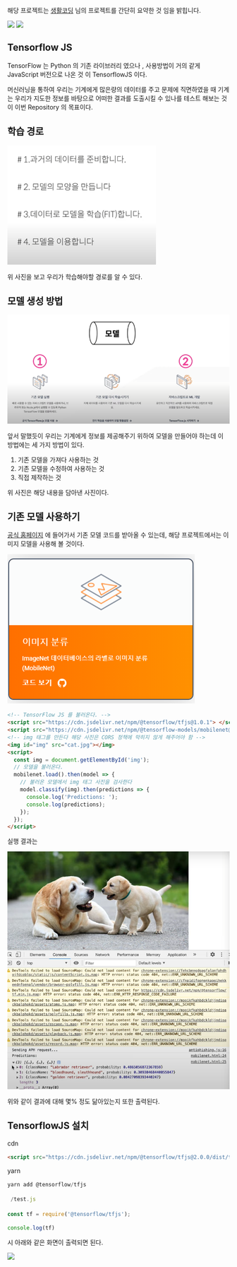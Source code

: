 해당 프로젝트는 <a href="https://www.youtube.com/user/egoing2">생활코딩</a> 님의 프로젝트를 간단히 요약한 것 임을 밝힙니다.

<img src="https://yt3.ggpht.com/ytc/AAUvwnixTZaU4vgEH-Zb3w4ZSTu9rrBCa7TM1puxT5PT=s48-c-k-c0xffffffff-no-rj-mo"/>

<img src="https://4.bp.blogspot.com/-Bhfh9UvwHfo/XhKWTevnkxI/AAAAAAAACPg/YvEcxJ19pIQJJloauu5pWZk6C5_twiUpQCLcBGAsYHQ/s1600/tensorflowjs.png"/>

## Tensorflow JS

TensorFlow 는 Python 의 기존 라이브러리 였으나 , 사용방법이 거의 같게 JavaScript 버전으로 나온 것 이 TensorflowJS 이다.

머신러닝을 통하여 우리는 기계에게 많은량의 데이터를 주고 문제에 직면하였을 때 기계는 우리가 지도한 정보를 바탕으로 어떠한 결과를
도출시킬 수 있나를 테스트 해보는 것이 이번 Repository 의 목표이다.

## 학습 경로

<img src="./Machine_Rule.png" />

위 사진을 보고 우리가 학습해야할 경로를 알 수 있다.

## 모델 생성 방법

<img src="./Machine_Model.png" />

앞서 말했듯이 우리는 기계에게 정보를 제공해주기 위하여 모델을 만들어야 하는데 이 방법에는 세 가지 방법이 있다.

1. 기존 모델을 가져다 사용하는 것
2. 기존 모델을 수정하여 사용하는 것
3. 직접 제작하는 것

위 사진은 해당 내용을 담아낸 사진이다.

## 기존 모델 사용하기

<a href="https://www.tensorflow.org/js">공식 홈페이지</a> 에 들어가서 기존 모델 코드를 받아올 수 있는데,
해당 프로젝트에서는 이미지 모델을 사용해 볼 것이다.

<img src="./Machine_SelImg.png" />

```html
<!-- TensorFlow JS 를 불러온다. -->
<script src="https://cdn.jsdelivr.net/npm/@tensorflow/tfjs@1.0.1"> </script>
<script src="https://cdn.jsdelivr.net/npm/@tensorflow-models/mobilenet@1.0.0"> </script>
<!-- img 태그를 만든다 해당 사진은 CORS 정책에 막히지 않게 해주어야 함 -->
<img id="img" src="cat.jpg"></img>
<script>
  const img = document.getElementById('img');
  // 모델을 불러온다.
  mobilenet.load().then(model => {
    // 불러온 모델에서 img 태그 사진을 검사한다
    model.classify(img).then(predictions => {
      console.log('Predictions: ');
      console.log(predictions);
    });
  });
</script>
```

실행 결과는

<img src="./Machine_Result.png" />

위와 같이 결과에 대해 몇% 정도 닮아있는지 또한 출력된다.

## TensorflowJS 설치

cdn

```html
<script src="https://cdn.jsdelivr.net/npm/@tensorflow/tfjs@2.0.0/dist/tf.min.js"></script>
```

yarn

```javascript
yarn add @tensorflow/tfjs

 /test.js

const tf = require('@tensorflow/tfjs');
```

```javascript
console.log(tf)
```

시 아래와 같은 화면이 출력되면 된다.

<img src="./log_tf" />

